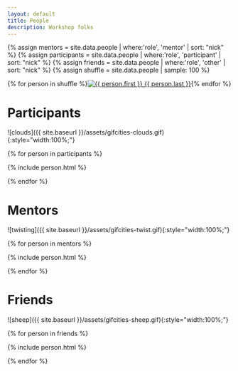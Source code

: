 ```yaml
---
layout: default
title: People
description: Workshop folks
---
```


{% assign mentors = site.data.people | where:'role', 'mentor' | sort: "nick" %}
{% assign participants = site.data.people | where:'role', 'participant' | sort: "nick" %}
{% assign friends = site.data.people | where:'role', 'other'  | sort: "nick" %}
{% assign shuffle = site.data.people | sample: 100 %}


<div style="display: flex; justify-content: center; flex-wrap: wrap; width: 100vw; margin-left: -50vw; left: 50%; position: relative;">
{% for person in shuffle %}

  <div class="img-holder">
    <a href="#{{ person.github | replace: "-", "_" }}">
      <img
        src="{{ site.baseurl }}/assets/headshots/square-{{ person.github }}.png"
        alt="{{ person.first }} {{ person.last }}"
      >
    </a>
  </div>
{% endfor %}
</div>

# Participants

![clouds]({{ site.baseurl }}/assets/gifcities-clouds.gif){:style="width:100%;"}

{% for person in participants %}

  {% include person.html %}

{% endfor %}

# Mentors

![twisting]({{ site.baseurl }}/assets/gifcities-twist.gif){:style="width:100%;"}

{% for person in mentors %}

  {% include person.html %}

{% endfor %}

# Friends

![sheep]({{ site.baseurl }}/assets/gifcities-sheep.gif){:style="width:100%;"}

{% for person in friends %}

  {% include person.html %}

{% endfor %}
